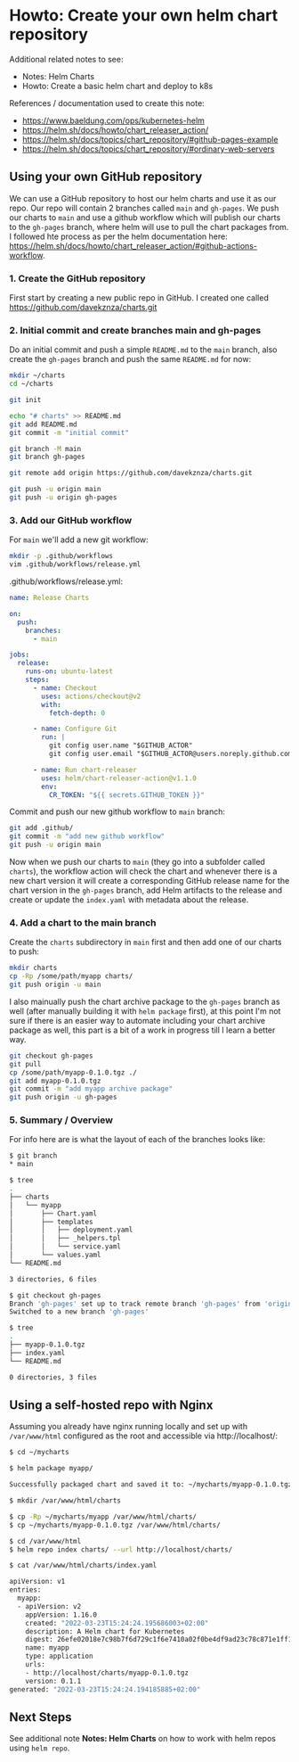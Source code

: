 # Howto: Create your own helm chart repository

Additional related notes to see:
- Notes: Helm Charts
- Howto: Create a basic helm chart and deploy to k8s

References / documentation used to create this note:
- https://www.baeldung.com/ops/kubernetes-helm
- https://helm.sh/docs/howto/chart_releaser_action/
- https://helm.sh/docs/topics/chart_repository/#github-pages-example
- https://helm.sh/docs/topics/chart_repository/#ordinary-web-servers

## Using your own GitHub repository

We can use a GitHub repository to host our helm charts and use it as our repo. Our repo will contain 2 branches called `main` and `gh-pages`. We push our charts to `main` and use a github workflow which will publish our charts to the `gh-pages` branch, where helm will use to pull the chart packages from. I followed hte process as per the helm documentation here: https://helm.sh/docs/howto/chart_releaser_action/#github-actions-workflow.

### 1. Create the GitHub repository

First start by creating a new public repo in GitHub. I created one called https://github.com/davekznza/charts.git

### 2. Initial commit and create branches main and gh-pages

Do an initial commit and push a simple `README.md` to the `main` branch, also create the `gh-pages` branch and push the same `README.md` for now:

```sh
mkdir ~/charts
cd ~/charts

git init

echo "# charts" >> README.md
git add README.md
git commit -m "initial commit"

git branch -M main
git branch gh-pages

git remote add origin https://github.com/davekznza/charts.git

git push -u origin main
git push -u origin gh-pages
```

### 3. Add our GitHub workflow

For `main` we'll add a new git workflow:

```sh
mkdir -p .github/workflows
vim .github/workflows/release.yml
```

.github/workflows/release.yml:

```yaml
name: Release Charts

on:
  push:
    branches:
      - main

jobs:
  release:
    runs-on: ubuntu-latest
    steps:
      - name: Checkout
        uses: actions/checkout@v2
        with:
          fetch-depth: 0

      - name: Configure Git
        run: |
          git config user.name "$GITHUB_ACTOR"
          git config user.email "$GITHUB_ACTOR@users.noreply.github.com"

      - name: Run chart-releaser
        uses: helm/chart-releaser-action@v1.1.0
        env:
          CR_TOKEN: "${{ secrets.GITHUB_TOKEN }}"
```

Commit and push our new github workflow to `main` branch:

```sh
git add .github/
git commit -m "add new github workflow"
git push -u origin main
```

Now when we push our charts to `main` (they go into a subfolder called `charts`), the workflow action will check the chart and whenever there is a new chart version it will create a corresponding GitHub release name for the chart version in the `gh-pages` branch, add Helm artifacts to the release and create or update the `index.yaml` with metadata about the release.

### 4. Add a chart to the main branch

Create the `charts` subdirectory in `main` first and then add one of our charts to push:

```sh
mkdir charts
cp -Rp /some/path/myapp charts/
git push origin -u main
```

I also mainually push the chart archive package to the `gh-pages` branch as well (after manually building it with `helm package` first), at this point I'm not sure if there is an easier way to automate including your chart archive package as well, this part is a bit of a work in progress till I learn a better way.

```sh
git checkout gh-pages
git pull
cp /some/path/myapp-0.1.0.tgz ./
git add myapp-0.1.0.tgz
git commit -m "add myapp archive package"
git push origin -u gh-pages
```

### 5. Summary / Overview

For info here are is what the layout of each of the branches looks like:

```sh
$ git branch
* main

$ tree
.
├── charts
│   └── myapp
│       ├── Chart.yaml
│       ├── templates
│       │   ├── deployment.yaml
│       │   ├── _helpers.tpl
│       │   └── service.yaml
│       └── values.yaml
└── README.md

3 directories, 6 files

$ git checkout gh-pages
Branch 'gh-pages' set up to track remote branch 'gh-pages' from 'origin'.
Switched to a new branch 'gh-pages'

$ tree
.
├── myapp-0.1.0.tgz
├── index.yaml
└── README.md

0 directories, 3 files
```

## Using a self-hosted repo with Nginx

Assuming you already have nginx running locally and set up with `/var/www/html` configured as the root and accessible via http://localhost/:

```sh
$ cd ~/mycharts

$ helm package myapp/

Successfully packaged chart and saved it to: ~/mycharts/myapp-0.1.0.tgz

$ mkdir /var/www/html/charts

$ cp -Rp ~/mycharts/myapp /var/www/html/charts/
$ cp ~/mycharts/myapp-0.1.0.tgz /var/www/html/charts/

$ cd /var/www/html
$ helm repo index charts/ --url http://localhost/charts/

$ cat /var/www/html/charts/index.yaml

apiVersion: v1
entries:
  myapp:
  - apiVersion: v2
    appVersion: 1.16.0
    created: "2022-03-23T15:24:24.195686003+02:00"
    description: A Helm chart for Kubernetes
    digest: 26efe02018e7c98b7f6d729c1f6e7410a02f0be4df9ad23c78c871e1ff148250
    name: myapp
    type: application
    urls:
    - http://localhost/charts/myapp-0.1.0.tgz
    version: 0.1.1
generated: "2022-03-23T15:24:24.194185885+02:00"
```

## Next Steps

See additional note **Notes: Helm Charts** on how to work with helm repos using `helm repo`.

